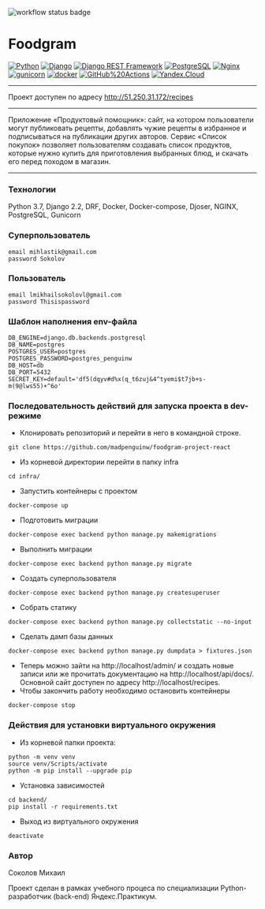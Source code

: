 ![workflow status badge](https://github.com/madpenguinw/foodgram-project-react/actions/workflows/foodgram_workflow.yml/badge.svg?branch=master&event=push)
# Foodgram
[![Python](https://img.shields.io/badge/-Python-464646?style=flat-square&logo=Python)](https://www.python.org/)
[![Django](https://img.shields.io/badge/-Django-464646?style=flat-square&logo=Django)](https://www.djangoproject.com/)
[![Django REST Framework](https://img.shields.io/badge/-Django%20REST%20Framework-464646?style=flat-square&logo=Django%20REST%20Framework)](https://www.django-rest-framework.org/)
[![PostgreSQL](https://img.shields.io/badge/-PostgreSQL-464646?style=flat-square&logo=PostgreSQL)](https://www.postgresql.org/)
[![Nginx](https://img.shields.io/badge/-NGINX-464646?style=flat-square&logo=NGINX)](https://nginx.org/ru/)
[![gunicorn](https://img.shields.io/badge/-gunicorn-464646?style=flat-square&logo=gunicorn)](https://gunicorn.org/)
[![docker](https://img.shields.io/badge/-Docker-464646?style=flat-square&logo=docker)](https://www.docker.com/)
[![GitHub%20Actions](https://img.shields.io/badge/-GitHub%20Actions-464646?style=flat-square&logo=GitHub%20actions)](https://github.com/features/actions)
[![Yandex.Cloud](https://img.shields.io/badge/-Yandex.Cloud-464646?style=flat-square&logo=Yandex.Cloud)](https://cloud.yandex.ru/)
___
Проект доступен по адресу http://51.250.31.172/recipes
___
Приложение «Продуктовый помощник»: сайт, на котором пользователи могут публиковать рецепты, добавлять чужие рецепты в избранное и подписываться на публикации других авторов. Сервис «Список покупок» позволяет пользователям создавать список продуктов, которые нужно купить для приготовления выбранных блюд, и скачать его перед походом в магазин.
___
### Технологии
Python 3.7, Django 2.2, DRF, Docker, Docker-compose, Djoser, NGINX, PostgreSQL, Gunicorn

### Суперпользователь
```
email mihlastik@gmail.com
password Sokolov
```

### Пользователь
```
email lmikhailsokolovl@gmail.com
password Thisispassword
```

### Шаблон наполнения env-файла
```
DB_ENGINE=django.db.backends.postgresql
DB_NAME=postgres
POSTGRES_USER=postgres
POSTGRES_PASSWORD=postgres_penguinw
DB_HOST=db
DB_PORT=5432
SECRET_KEY=default='df5(dqyv#d%x(q_t6zuj&4^tyemi$t7jb+s-m(9@lws55)+^6o'
```
### Последовательность действий для запуска проекта в dev-режиме
- Клонировать репозиторий и перейти в него в командной строке.
```
git clone https://github.com/madpenguinw/foodgram-project-react
```
- Из корневой директории перейти в папку infra
```
cd infra/
```
- Запустить контейнеры с проектом
```
docker-compose up
```
- Подготовить миграции
```
docker-compose exec backend python manage.py makemigrations 
```
- Выполнить миграции
```
docker-compose exec backend python manage.py migrate
```
- Создать суперпользователя
```
docker-compose exec backend python manage.py createsuperuser
```
- Собрать статику
```
docker-compose exec backend python manage.py collectstatic --no-input
```
- Сделать дамп базы данных
```
docker-compose exec backend python manage.py dumpdata > fixtures.json
```
- Теперь можно зайти на http://localhost/admin/ и создать новые записи или же прочитать документацию на  http://localhost/api/docs/. Основной сайт доступен по адресу http://localhost/recipes.
- Чтобы закончить работу необходимо остановить контейнеры
```
docker-compose stop
```
### Действия для установки виртуального окружения
- Из корневой папки проекта:
```
python -m venv venv
source venv/Scripts/activate
python -m pip install --upgrade pip
```
- Установка зависимостей
```
cd backend/
pip install -r requirements.txt
```
- Выход из виртуального окружения
```
deactivate
```
### Автор

Соколов Михаил

Проект сделан в рамках учебного процеса по специализации Python-разработчик (back-end) Яндекс.Практикум.

